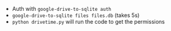 * Auth with `google-drive-to-sqlite auth`
* `google-drive-to-sqlite files files.db` (takes 5s)
* `python drivetime.py` will run the code to get the permissions
